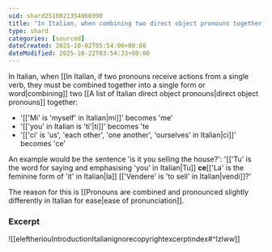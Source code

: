 ```yaml
---
uid: shard2510021354066990
title: "In Italian, when combining two direct object pronouns together, 'mi' becomes 'me', 'ti' becomes 'te, and 'ci' becomes 'ce'"
type: shard
categories: [sourced]
dateCreated: 2025-10-02T05:54:06+00:00
dateModified: 2025-10-22T03:54:33+00:00
---
```

In Italian, when [[In Italian, if two pronouns receive actions from a single verb, they must be combined together into a single form or word|combining]] two [[A list of Italian direct object pronouns|direct object pronouns]] together:
- '[['Mi' is 'myself' in Italian|mi]]' becomes 'me'
- '[['you' in Italian is 'ti'|ti]]' becomes 'te
- '[['ci' is 'us', 'each other', 'one another', 'ourselves' in Italian|ci]]' becomes 'ce'

An example would be the sentence 'is it you selling the house?': '[['Tu' is the word for saying and emphasising 'you' in Italian|Tu]] **ce**[['La' is the feminine form of 'it' in Italian|la]] [['Vendere' is 'to sell' in Italian|vendi]]?'

The reason for this is [[Pronouns are combined and pronounced slightly differently in Italian for ease|ease of pronunciation]]. 
### Excerpt
![[eleftheriouIntroductionItalianignorecopyrightexcerptindex#^lzlww]]